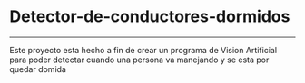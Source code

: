 # Detector-de-conductores-dormidos
----
Este proyecto esta hecho a fin de crear un programa de Vision Artificial para poder detectar cuando una persona va manejando y se esta por quedar domida
